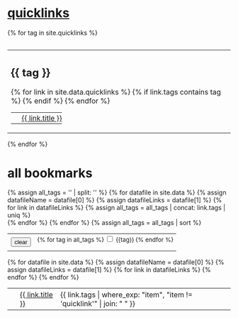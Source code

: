 <link rel="apple-touch-icon" sizes="180x180" href="favicons/apple-touch-icon.png">
<link rel="icon" type="image/png" sizes="32x32" href="favicons/favicon-32x32.png">
<link rel="icon" type="image/png" sizes="16x16" href="favicons/favicon-16x16.png">
<link rel="manifest" href="favicons/site.webmanifest">
<link rel="mask-icon" href="favicons/safari-pinned-tab.svg" color="#f0f0f0">
<link rel="shortcut icon" href="favicons/favicon.ico">
<meta name="msapplication-TileColor" content="#f0f0f0">
<meta name="msapplication-config" content="favicons/browserconfig.xml">
<meta name="theme-color" content="#f0f0f0">

<script>{% include filterTable.js %}</script>
<script>{% include uncheckTags.js %}</script>
<script>window.addEventListener('load', filterTable, false);</script>

# [quicklinks](#quicklinks)

{% for tag in site.quicklinks %}
  <table style="display:block; float:left; border:0;"><tr><td style="border:0;">
  <h2>{{ tag }}</h2>
  <table style="border:0;">
  {% for link in site.data.quicklinks %}
    {% if link.tags contains tag %}
      <tr>
        <td style="border:0;padding:4px;">
          <img src="https://www.google.com/s2/favicons?domain_url={{ link.href }}" style="all:unset;width:16px;height:16px;margin:0;vertical-align:middle;"/>
        </td>
        <td style="border:0;padding:0px;">
          <a href="{{ link.href }}" style="vertical-align:middle;">{{ link.title }}</a>
        </td>
      </tr>   
    {% endif %}
  {% endfor %}
  </table>
  </td></tr></table>
{% endfor %}
<p style="clear: left;"></p>

# all bookmarks

{% assign all_tags = '' | split: '' %}
{% for datafile in site.data %}
  {% assign datafileName = datafile[0] %}
  {% assign datafileLinks = datafile[1] %}
  {% for link in datafileLinks %}
    {% assign all_tags = all_tags | concat: link.tags | uniq %}  
  {% endfor %}
{% endfor %}
{% assign all_tags = all_tags | sort %}


<table style="border:0;"><tr><td style="border:0;">
<button name="clear" onclick="uncheckTags()">clear</button>
</td><td style="font-size:smaller;border:0;">
<form id="tagFilterForm">
{% for tag in all_tags %}
  <label>
    <input type="checkbox" name="cb-{{ tag }}" value="{{ tag }}" onchange="filterTable()">
    <span>{{tag}}</span>
  </label>
{% endfor %}
</form>
</td></tr></table>

<table id="allBookmarksTable" style="border:0;">
{% for datafile in site.data %}
  {% assign datafileName = datafile[0] %}
  {% assign datafileLinks = datafile[1] %}
  {% for link in datafileLinks %}
    <tr>
      <td style="border:0;padding:4px;">
        <img src="https://www.google.com/s2/favicons?domain_url={{ link.href }}" style="all:unset;width:16px;height:16px;margin:0;vertical-align:middle;"/>
      </td>
      <td style="border:0;padding:4px;">
        <a href="{{ link.href }}" style="vertical-align:middle;">{{ link.title }}</a>
      </td>
      <td style="border:0;padding:4px;">
        {{ link.tags | where_exp: "item", "item != 'quicklink'" | join: " " }}
      </td>
    </tr>   
  {% endfor %}
{% endfor %}
</table>
